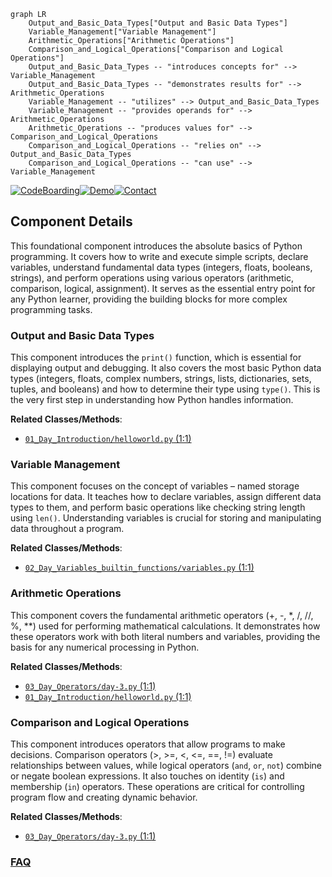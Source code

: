 ```mermaid
graph LR
    Output_and_Basic_Data_Types["Output and Basic Data Types"]
    Variable_Management["Variable Management"]
    Arithmetic_Operations["Arithmetic Operations"]
    Comparison_and_Logical_Operations["Comparison and Logical Operations"]
    Output_and_Basic_Data_Types -- "introduces concepts for" --> Variable_Management
    Output_and_Basic_Data_Types -- "demonstrates results for" --> Arithmetic_Operations
    Variable_Management -- "utilizes" --> Output_and_Basic_Data_Types
    Variable_Management -- "provides operands for" --> Arithmetic_Operations
    Arithmetic_Operations -- "produces values for" --> Comparison_and_Logical_Operations
    Comparison_and_Logical_Operations -- "relies on" --> Output_and_Basic_Data_Types
    Comparison_and_Logical_Operations -- "can use" --> Variable_Management
```
[![CodeBoarding](https://img.shields.io/badge/Generated%20by-CodeBoarding-9cf?style=flat-square)](https://github.com/CodeBoarding/CodeBoarding)[![Demo](https://img.shields.io/badge/Try%20our-Demo-blue?style=flat-square)](https://www.codeboarding.org/demo)[![Contact](https://img.shields.io/badge/Contact%20us%20-%20contact@codeboarding.org-lightgrey?style=flat-square)](mailto:contact@codeboarding.org)

## Component Details

This foundational component introduces the absolute basics of Python programming. It covers how to write and execute simple scripts, declare variables, understand fundamental data types (integers, floats, booleans, strings), and perform operations using various operators (arithmetic, comparison, logical, assignment). It serves as the essential entry point for any Python learner, providing the building blocks for more complex programming tasks.

### Output and Basic Data Types
This component introduces the `print()` function, which is essential for displaying output and debugging. It also covers the most basic Python data types (integers, floats, complex numbers, strings, lists, dictionaries, sets, tuples, and booleans) and how to determine their type using `type()`. This is the very first step in understanding how Python handles information.


**Related Classes/Methods**:

- <a href="https://github.com/Asabeneh/30-Days-Of-Python/blob/master/01_Day_Introduction/helloworld.py#L1-L1" target="_blank" rel="noopener noreferrer">`01_Day_Introduction/helloworld.py` (1:1)</a>


### Variable Management
This component focuses on the concept of variables – named storage locations for data. It teaches how to declare variables, assign different data types to them, and perform basic operations like checking string length using `len()`. Understanding variables is crucial for storing and manipulating data throughout a program.


**Related Classes/Methods**:

- <a href="https://github.com/Asabeneh/30-Days-Of-Python/blob/master/02_Day_Variables_builtin_functions/variables.py#L1-L1" target="_blank" rel="noopener noreferrer">`02_Day_Variables_builtin_functions/variables.py` (1:1)</a>


### Arithmetic Operations
This component covers the fundamental arithmetic operators (+, -, *, /, //, %, **) used for performing mathematical calculations. It demonstrates how these operators work with both literal numbers and variables, providing the basis for any numerical processing in Python.


**Related Classes/Methods**:

- <a href="https://github.com/Asabeneh/30-Days-Of-Python/blob/master/03_Day_Operators/day-3.py#L1-L1" target="_blank" rel="noopener noreferrer">`03_Day_Operators/day-3.py` (1:1)</a>
- <a href="https://github.com/Asabeneh/30-Days-Of-Python/blob/master/01_Day_Introduction/helloworld.py#L1-L1" target="_blank" rel="noopener noreferrer">`01_Day_Introduction/helloworld.py` (1:1)</a>


### Comparison and Logical Operations
This component introduces operators that allow programs to make decisions. Comparison operators (>, >=, <, <=, ==, !=) evaluate relationships between values, while logical operators (`and`, `or`, `not`) combine or negate boolean expressions. It also touches on identity (`is`) and membership (`in`) operators. These operations are critical for controlling program flow and creating dynamic behavior.


**Related Classes/Methods**:

- <a href="https://github.com/Asabeneh/30-Days-Of-Python/blob/master/03_Day_Operators/day-3.py#L1-L1" target="_blank" rel="noopener noreferrer">`03_Day_Operators/day-3.py` (1:1)</a>




### [FAQ](https://github.com/CodeBoarding/GeneratedOnBoardings/tree/main?tab=readme-ov-file#faq)